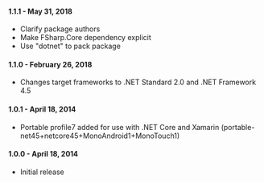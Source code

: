 #### 1.1.1 - May 31, 2018
* Clarify package authors
* Make FSharp.Core dependency explicit
* Use "dotnet" to pack package

#### 1.1.0 - February 26, 2018
* Changes target frameworks to .NET Standard 2.0 and .NET Framework 4.5

#### 1.0.1 - April 18, 2014
* Portable profile7 added for use with .NET Core and Xamarin (portable-net45+netcore45+MonoAndroid1+MonoTouch1)

#### 1.0.0 - April 18, 2014
* Initial release

